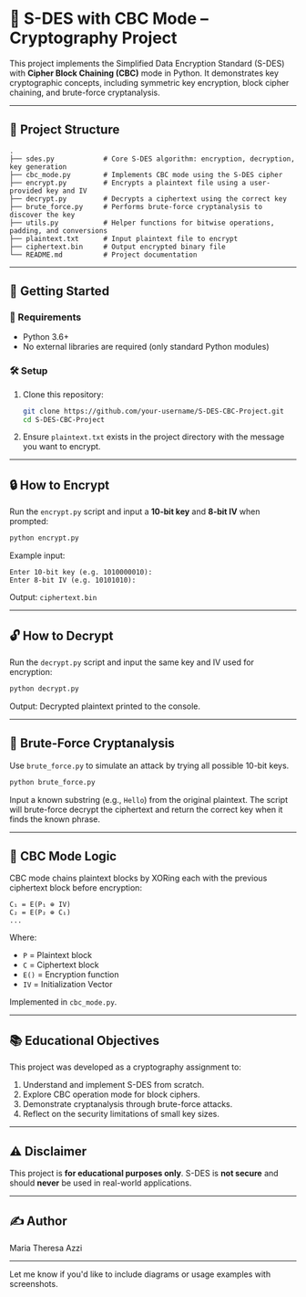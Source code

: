 # 🔐 S-DES with CBC Mode – Cryptography Project

This project implements the Simplified Data Encryption Standard (S-DES) with **Cipher Block Chaining (CBC)** mode in Python. It demonstrates key cryptographic concepts, including symmetric key encryption, block cipher chaining, and brute-force cryptanalysis.

---

## 📁 Project Structure

```plaintext
.
├── sdes.py            # Core S-DES algorithm: encryption, decryption, key generation
├── cbc_mode.py        # Implements CBC mode using the S-DES cipher
├── encrypt.py         # Encrypts a plaintext file using a user-provided key and IV
├── decrypt.py         # Decrypts a ciphertext using the correct key
├── brute_force.py     # Performs brute-force cryptanalysis to discover the key
├── utils.py           # Helper functions for bitwise operations, padding, and conversions
├── plaintext.txt      # Input plaintext file to encrypt
├── ciphertext.bin     # Output encrypted binary file
└── README.md          # Project documentation
```

---

## 🚀 Getting Started

### 🔧 Requirements

* Python 3.6+
* No external libraries are required (only standard Python modules)

### 🛠️ Setup

1. Clone this repository:

   ```bash
   git clone https://github.com/your-username/S-DES-CBC-Project.git
   cd S-DES-CBC-Project
   ```

2. Ensure `plaintext.txt` exists in the project directory with the message you want to encrypt.

---

## 🔒 How to Encrypt

Run the `encrypt.py` script and input a **10-bit key** and **8-bit IV** when prompted:

```bash
python encrypt.py
```

Example input:

```
Enter 10-bit key (e.g. 1010000010): 
Enter 8-bit IV (e.g. 10101010): 
```

Output: `ciphertext.bin`

---

## 🔓 How to Decrypt

Run the `decrypt.py` script and input the same key and IV used for encryption:

```bash
python decrypt.py
```

Output: Decrypted plaintext printed to the console.

---

## 🧠 Brute-Force Cryptanalysis

Use `brute_force.py` to simulate an attack by trying all possible 10-bit keys.

```bash
python brute_force.py
```

Input a known substring (e.g., `Hello`) from the original plaintext. The script will brute-force decrypt the ciphertext and return the correct key when it finds the known phrase.

---

## 🧪 CBC Mode Logic

CBC mode chains plaintext blocks by XORing each with the previous ciphertext block before encryption:

```
C₁ = E(P₁ ⊕ IV)
C₂ = E(P₂ ⊕ C₁)
...
```

Where:

* `P` = Plaintext block
* `C` = Ciphertext block
* `E()` = Encryption function
* `IV` = Initialization Vector

Implemented in `cbc_mode.py`.

---

## 📚 Educational Objectives

This project was developed as a cryptography assignment to:

1. Understand and implement S-DES from scratch.
2. Explore CBC operation mode for block ciphers.
3. Demonstrate cryptanalysis through brute-force attacks.
4. Reflect on the security limitations of small key sizes.

---

## ⚠️ Disclaimer

This project is **for educational purposes only**. S-DES is **not secure** and should **never** be used in real-world applications.

---

## ✍️ Author

Maria Theresa Azzi

---

Let me know if you'd like to include diagrams or usage examples with screenshots.
